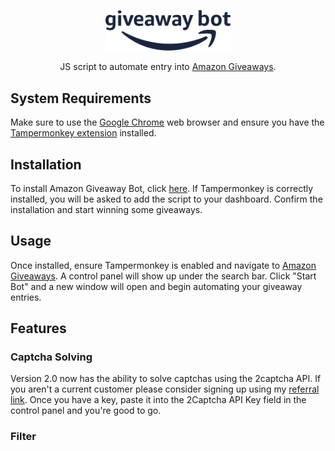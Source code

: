 <!-- # Amazon Giveaway Bot -->
<!-- ![AmazonGiveawayBotLogo](/assets/giveawayBotLogoBlue.png =250x) -->
<p align="center">
  <img src="/assets/giveawayBotLogoBlue.png"  width="200">
</p>

<p align="center">
  JS script to automate entry into <a href=https://www.amazon.com/ga/giveaways>Amazon Giveaways</a>.
</p>

## System Requirements

Make sure to use the [Google Chrome](https://chrome.google.com/) web browser and ensure you have the [Tampermonkey extension](https://chrome.google.com/webstore/detail/tampermonkey/dhdgffkkebhmkfjojejmpbldmpobfkfo) installed.

## Installation

To install Amazon Giveaway Bot, click [here](https://github.com/TyGooch/amazon-giveaway-Bot/raw/master/amazonGiveawayBot.user.js). If Tampermonkey is correctly installed, you will be asked to add the script to your dashboard. Confirm the installation and start winning some giveaways.

## Usage

Once installed, ensure Tampermonkey is enabled and navigate to [Amazon Giveaways](https://www.amazon.com/ga/giveaways). A control panel will show up under the search bar. Click "Start Bot" and a new window will open and begin automating your giveaway entries.

## Features

### Captcha Solving
Version 2.0 now has the ability to solve captchas using the 2captcha API. If you aren't a current customer please consider signing up using my [referral link](https://2captcha.com?from=7493321). Once you have a key, paste it into the 2Captcha API Key field in the control panel and you're good to go.

### Filter
